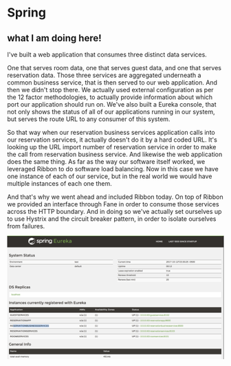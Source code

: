 # Spring
## what I am doing here! 

 I've built a web application that consumes three distinct data services.

One that serves room data, one that serves guest data, and one that serves reservation data.
Those three services are aggregated underneath a common business service, that is then served to our web application. And then we didn't stop there. We actually used external configuration as per the 12 factor methodologies, to actually provide information about which port our application should run on. We've also built a Eureka console, that not only shows the status of all of our applications running in our system, but serves the route URL to any consumer of this system.

So that way when our reservation business services application calls into our reservation services, it actually doesn't do it by a hard coded URL. It's looking up the URL import number of reservation service in order to make the call from reservation business service. And likewise the web application does the same thing. As far as the way our software itself worked, we leveraged Ribbon to do software load balancing. Now in this case we have one instance of each of our service, but in the real world we would have multiple instances of each one them.

And that's why we went ahead and included Ribbon today. On top of Ribbon we provided an interface through Fane in order to consume those services across the HTTP boundary. And in doing so we've actually set ourselves up to use Hystrix and the circuit breaker pattern, in order to isolate ourselves from failures.


![Alt text](Eureka.png?raw=true "Eureka microservices view")
